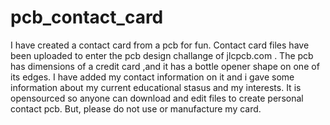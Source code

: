 # pcb_contact_card
I have created a contact card from a pcb for fun.
Contact card files have been uploaded to enter the pcb design challange of jlcpcb.com . The pcb has dimensions of a credit card ,and it has a bottle opener shape on one of its edges. I have added my contact information on it and i gave some information about my current educational stasus and my interests. It is opensourced so anyone can download and edit files to create personal contact pcb. But, please do not use or manufacture my card.

